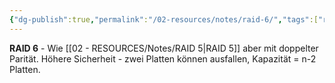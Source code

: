 ```yaml
---
{"dg-publish":true,"permalink":"/02-resources/notes/raid-6/","tags":["raid/doppel-parität","sicherheit/zwei-ausfälle","informatik/hardware"],"noteIcon":"","updated":"2025-10-29T12:59:09.665+01:00"}
---
```



**RAID 6** - Wie [[02 - RESOURCES/Notes/RAID 5\|RAID 5]] aber mit doppelter Parität.
Höhere Sicherheit - zwei Platten können ausfallen, Kapazität = n-2 Platten.